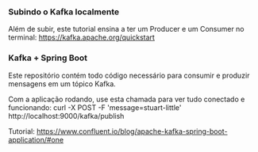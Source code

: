 ### Subindo o Kafka localmente
Além de subir, este tutorial ensina a ter um Producer e um Consumer no terminal:
https://kafka.apache.org/quickstart

### Kafka + Spring Boot
Este repositório contém todo código necessário para consumir e produzir mensagens em um tópico Kafka.

Com a aplicação rodando, use esta chamada para ver tudo conectado e funcionando: curl -X POST -F 'message=stuart-little' http://localhost:9000/kafka/publish

Tutorial: https://www.confluent.io/blog/apache-kafka-spring-boot-application/#one